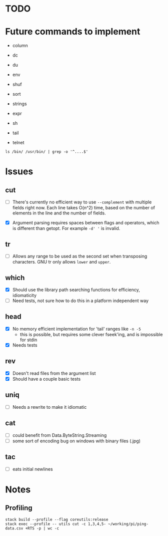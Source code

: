 # TODO

# Future commands to implement

* column
* dc
* du
* env
* shuf
* sort
* strings

* expr
* sh
* tail
* telnet

`ls /bin/ /usr/bin/ | grep -o '^....$'`

# Issues

## cut
- [ ] There's currently no efficient way to use `--complement` with multiple fields
  right now. Each line takes O(n^2) time, based on the number of elements in the line
  and the number of fields.

- [X] Argument parsing requires spaces between flags and operators, which is different
  than getopt. For example `-d' '` is invalid.

## tr
- [ ] Allows any range to be used as the second set when transposing characters. GNU tr
  only allows `lower` and `upper`.

## which
- [x] Should use the library path searching functions for efficiency, idiomaticity
- [ ] Need tests, not sure how to do this in a platform independent way

## head
- [X] No memory efficient implementation for 'tail' ranges like `-n -5`
    - this is possible, but requires some clever fseek'ing, and is impossible for stdin
- [X] Needs tests

## rev
- [X] Doesn't read files from the argument list
- [X] Should have a couple basic tests

## uniq
- [ ] Needs a rewrite to make it idiomatic

## cat
- [ ] could benefit from Data.ByteString.Streaming
- [ ] some sort of encoding bug on windows with binary files (.jpg)

## tac
- [ ] eats initial newlines

# Notes

## Profiling
```
stack build --profile --flag coreutils:release
stack exec --profile -- utils cut -c 1,3,4,5- ~/working/pi/ping-data.csv +RTS -p | wc -c
```
